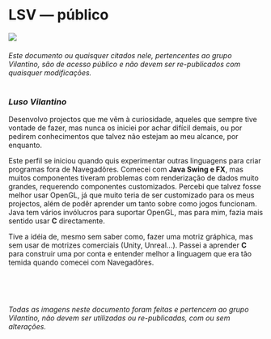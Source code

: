 # LSV ― público

<img src="https://user-images.githubusercontent.com/118770355/232245381-213897db-1ce7-4705-8b57-bba86627b3d5.png"/>

###### Este documento ou quaisquer citados nele, pertencentes ao grupo Vilantino, são de acesso público e não devem ser re-publicados com quaisquer modificações. 

#

### _***Luso Vilantino***_

Desenvolvo projectos que me vêm à curiosidade, aqueles que sempre tive vontade de fazer, mas nunca os iniciei por achar difícil demais, ou por pedirem conhecimentos que talvez não estejam ao meu alcance, por enquanto.

Este perfil se iniciou quando quis experimentar outras linguagens para criar programas fora de Navegadôres. Comecei com **Java Swing e FX**, mas muitos componentes tiveram problemas com renderização de dados muito grandes, requerendo componentes customizados. Percebi que talvez fosse melhor usar OpenGL, já que muito teria de ser customizado para os meus projectos, além de podêr aprender um tanto sobre como jogos funcionam. Java tem vários invólucros para suportar OpenGL, mas para mim, fazia mais sentido usar **C** directamente. 

Tive a idéia de, mesmo sem saber como, fazer uma motriz gráphica, mas sem usar de motrizes comerciais (Unity, Unreal...). Passei a aprender **C** para construir uma por conta e entender melhor a linguagem que era tão temida quando comecei com Navegadôres.

#

&nbsp;

###### Todas as imagens neste documento foram feitas e pertencem ao grupo Vilantino, não devem ser utilizadas ou re-publicadas, com ou sem alterações.
